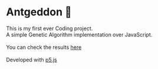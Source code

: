 # Antgeddon 🐜
This is my first ever Coding project.<br>
A simple Genetic Algorithm implementation over JavaScript.<br>
<br>
You can check the results <a href="https://xpi2.github.io/Antgeddon/">here</a>
<br><br>
Developed with <a href="https://p5js.org" target="_blank">p5.js</a>
